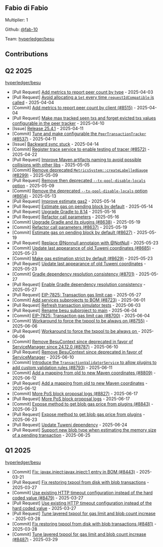 
## Fabio di Fabio
Multiplier: 1

Github: [@fab-10](https://github.com/fab-10)

Team: [hyperledger/besu](https://github.com/hyperledger/besu/pulls?q=author%3Afab-10)

## Contributions

## Q2 2025


[hyperledger/besu](https://github.com/hyperledger/besu)
* [Pull Request] [Add metrics to report peer count by type](https://github.com/hyperledger/besu/pull/8515) - 2025-04-03
* [Pull Request] [Avoid allocating a `Set` every time `requestIdCompatible` is called](https://github.com/hyperledger/besu/pull/8522) - 2025-04-04
* [Commit] [Add metrics to report peer count by client (#8515)](https://github.com/hyperledger/besu/commit/409a0e2fa6bd35188a48b19f488641cd8ce2fb4b) - 2025-04-04
* [Pull Request] [Make max tracked seen txs and forget evicted txs values configurable in the peer tracker](https://github.com/hyperledger/besu/pull/8537) - 2025-04-10
* [Issue] [Release 25.4.1](https://github.com/hyperledger/besu/issues/8542) - 2025-04-11
* [Commit] [Tune and make configurable the `PeerTransactionTracker`  (#8537)](https://github.com/hyperledger/besu/commit/abc01e27f043f34accc6de3e2657c1334a5e44b4) - 2025-04-11
* [Issue] [Backward sync stuck](https://github.com/hyperledger/besu/issues/8547) - 2025-04-14
* [Commit] [Register trace service to enable testing of tracer (#8572)](https://github.com/hyperledger/besu/commit/9d72bbb8f358fb94125b83b47a7f065b1348623c) - 2025-04-22
* [Pull Request] [Improve Maven artifacts naming to avoid possible collisions with other libs](https://github.com/hyperledger/besu/pull/8589) - 2025-05-05
* [Commit] [Remove deprecated `MetricsSystem::createLabelledGauge` (#8299)](https://github.com/hyperledger/besu/commit/7cab4bfab5e79ff1b880c6f7a08965593daa6509) - 2025-05-09
* [Pull Request] [Remove then deprecated `--tx-pool-disable-locals` option](https://github.com/hyperledger/besu/pull/8614) - 2025-05-09
* [Commit] [Remove the deprecated `--tx-pool-disable-locals` option (#8614)](https://github.com/hyperledger/besu/commit/00a18e2208615604ed693d8d65b7d6142ca367f8) - 2025-05-13
* [Pull Request] [Improve estimate gas2](https://github.com/hyperledger/besu/pull/8629) - 2025-05-14
* [Pull Request] [Estimate gas on pending block by default](https://github.com/hyperledger/besu/pull/8627) - 2025-05-14
* [Pull Request] [Upgrade Gradle to 8.14](https://github.com/hyperledger/besu/pull/8638) - 2025-05-16
* [Pull Request] [Refactor call parameters](https://github.com/hyperledger/besu/pull/8637) - 2025-05-16
* [Commit] [Upgrade Gradle and its plugins (#8638)](https://github.com/hyperledger/besu/commit/8e5b1f100a0641c5449f4cbd8acbeb92650c30f2) - 2025-05-19
* [Commit] [Refactor call parameters (#8637)](https://github.com/hyperledger/besu/commit/f60fe0377ccbdf865b2fcb5aafd0e5c25881b5ad) - 2025-05-19
* [Commit] [Estimate gas on pending block by default (#8627)](https://github.com/hyperledger/besu/commit/a9c75e129262c88a7e5af1fe4f290cdb801f0137) - 2025-05-19
* [Pull Request] [Replace @Nonnull annotaion with @NotNull](https://github.com/hyperledger/besu/pull/8687) - 2025-05-23
* [Commit] [Update last appearance of old Tuweni coordinates (#8685)](https://github.com/hyperledger/besu/commit/c5bf6d27d6bcb7fdcc0e51757b2f116aa183cd04) - 2025-05-23
* [Commit] [Make gas estimation strict by default (#8629)](https://github.com/hyperledger/besu/commit/3e52bb358adc5ecd6d25894e4e2b8918b8f131f7) - 2025-05-23
* [Pull Request] [Update last appearance of old Tuweni coordinates](https://github.com/hyperledger/besu/pull/8685) - 2025-05-23
* [Commit] [Gradle dependency resolution consistency (#8701)](https://github.com/hyperledger/besu/commit/b6a12388988855f9c2937f4ca4f8ae73ae2e5080) - 2025-05-27
* [Pull Request] [Enable Gradle dependency resolution consistency](https://github.com/hyperledger/besu/pull/8701) - 2025-05-27
* [Pull Request] [EIP-7825: Transaction gas limit cap](https://github.com/hyperledger/besu/pull/8700) - 2025-05-27
* [Commit] [Add services subprojects to BOM (#8723)](https://github.com/hyperledger/besu/commit/7aea3f52133a338e3555e8b8ec3dd4b8b82a6718) - 2025-06-01
* [Pull Request] [Refresh transaction simulator tests](https://github.com/hyperledger/besu/pull/8736) - 2025-06-03
* [Pull Request] [Rename besu subproject to main](https://github.com/hyperledger/besu/pull/8746) - 2025-06-04
* [Commit] [EIP-7825: Transaction gas limit cap (#8700)](https://github.com/hyperledger/besu/commit/23c5e464a03d215ea9d22d7d460afa9233c37d49) - 2025-06-04
* [Commit] [Workaround to force the txpool to be always on (#8755)](https://github.com/hyperledger/besu/commit/bf3c0bed7071d32e85eeea7e2138d8e9e1208aaa) - 2025-06-06
* [Pull Request] [Workaround to force the txpool to be always on ](https://github.com/hyperledger/besu/pull/8755) - 2025-06-06
* [Commit] [Remove BesuContext since deprecated in favor of ServiceManager since 24.12.0 (#8787)](https://github.com/hyperledger/besu/commit/3d56c67b7df2ad9903235af0181911a51df7e8bb) - 2025-06-10
* [Pull Request] [Remove BesuContext since deprecated in favor of ServiceManager](https://github.com/hyperledger/besu/pull/8787) - 2025-06-10
* [Commit] [Introduce the `TransactionValidatorService` to allow plugins to add custom validation rules (#8793)](https://github.com/hyperledger/besu/commit/2783ebbd29977845465abb9f261ea207376d143b) - 2025-06-11
* [Commit] [Add a mapping from old to new Maven coordinates (#8809)](https://github.com/hyperledger/besu/commit/fce2c4f683313fd0c204daaecf93d5e3f07c0656) - 2025-06-12
* [Pull Request] [Add a mapping from old to new Maven coordinates](https://github.com/hyperledger/besu/pull/8809) - 2025-06-12
* [Commit] [More PoS block proposal logs (#8827)](https://github.com/hyperledger/besu/commit/5e1b9f030fb61b6db80d4e2fc68bda807d49fc3b) - 2025-06-17
* [Pull Request] [More PoS block proposal logs](https://github.com/hyperledger/besu/pull/8827) - 2025-06-17
* [Commit] [Expose method to get blob gas price from plugins (#8843)](https://github.com/hyperledger/besu/commit/743ee9e028f9561a5577e8fd862f4ca8c46bd090) - 2025-06-23
* [Pull Request] [Expose method to get blob gas price from plugins](https://github.com/hyperledger/besu/pull/8843) - 2025-06-23
* [Pull Request] [Update Tuweni dependency](https://github.com/hyperledger/besu/pull/8852) - 2025-06-24
* [Pull Request] [Support new blob type when estimating the memory size of a pending transaction](https://github.com/hyperledger/besu/pull/8857) - 2025-06-25
## Q1 2025

[hyperledger/besu](https://github.com/hyperledger/besu)
* [Commit] [Fix: javax.inject:javax.inject:1 entry in BOM (#8443)](https://github.com/hyperledger/besu/commit/b41e2820e62aac2e46efad788f2b432943cb4363) - 2025-03-21
* [Pull Request] [Fix restoring txpool from disk with blob transactions](https://github.com/hyperledger/besu/pull/8481) - 2025-03-27
* [Commit] [Use existing HTTP timeout configuration instead of the hard coded value (#8479)](https://github.com/hyperledger/besu/commit/74f133ae612c61574e36582a5ecf822c17aa5c84) - 2025-03-27
* [Pull Request] [Use existing HTTP timeout configuration instead of the hard coded value](https://github.com/hyperledger/besu/pull/8479) - 2025-03-27
* [Pull Request] [Tune layered txpool for gas limit and blob count increase](https://github.com/hyperledger/besu/pull/8487) - 2025-03-28
* [Commit] [Fix restoring txpool from disk with blob transactions (#8481)](https://github.com/hyperledger/besu/commit/303c345cc14b1d7751ad270cbaa2d5b773ef0305) - 2025-03-28
* [Commit] [Tune layered txpool for gas limit and blob count increase (#8487)](https://github.com/hyperledger/besu/commit/aecb96dcefa5a93b2eae4c096731d4c24e39aba7) - 2025-03-29
